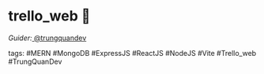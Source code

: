 # trello_web 👋

<p><em>Guider:</em><a href="https://www.youtube.com/@trungquandev"> @trungquandev</a></p>

tags: #MERN #MongoDB #ExpressJS #ReactJS #NodeJS #Vite #Trello_web #TrungQuanDev


